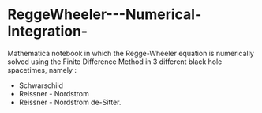 # ReggeWheeler---Numerical-Integration-
Mathematica notebook in which the Regge-Wheeler equation is numerically solved using the Finite Difference Method in 3 different black hole spacetimes, namely :
* Schwarschild 
* Reissner - Nordstrom
* Reissner - Nordstrom de-Sitter.
